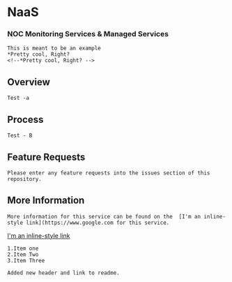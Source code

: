 # NaaS

###	NOC Monitoring Services & Managed Services

	This is meant to be an example
	*Pretty cool, Right? 
	<!--*Pretty cool, Right? -->
		 
## Overview
	Test -a
## Process
	Test - B
## Feature Requests
	Please enter any feature requests into the issues section of this repository.
	
	
## More Information
	More information for this service can be found on the  [I'm an inline-style link](https://www.google.com for this service.

[I'm an inline-style link](https://www.google.com)

	1.Item one
	2.Item Two
	3.Item Three
	
	Added new header and link to readme.

